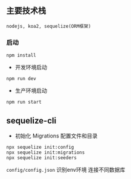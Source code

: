 ## 主要技术栈 
```
nodejs, koa2, sequelize(ORM框架)
```
### 启动
```
npm install
```

* 开发环境启动     
  
```
npm run dev
```

* 生产环境启动    
  
```
npm run start
```

## sequelize-cli

- 初始化 Migrations 配置文件和目录

```
npx sequelize init:config
npx sequelize init:migrations
npx sequelize init:seeders
```

`config/config.json` 识别env环境 连接不同数据库

